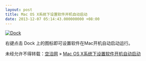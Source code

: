 ```yaml
---
layout: post
title: Mac OS X系统下设置软件开机自动启动
date: 2013-12-07 05:14:43.000000000 +08:00
---
```


[![Dock](http://kongqia.com/wp-content/uploads/2013/12/QQ20131206-1@2x.png)](http://kongqia.com/wp-content/uploads/2013/12/QQ20131206-1@2x.png)

右键点击 Dock 上的图标即可设置软件在Mac开机自动启动运行。

未经允许不得转载：[空洽网](http://kongqia.com) » [Mac OS X系统下设置软件开机自动启动](http://kongqia.com/18167.html)



